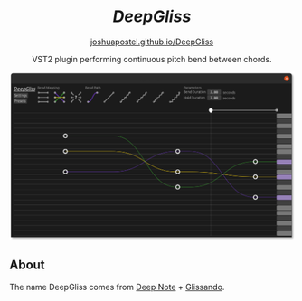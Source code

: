 <h1 align="center"><i>DeepGliss</i></h1>

<p align="center">
 <a href="https://joshuapostel.github.io/DeepGliss">joshuapostel.github.io/DeepGliss</a>
</p>
  
<p align="center">
VST2 plugin performing continuous pitch bend between chords.
</p>

![screenshot](DeepGliss.png)

## About

The name DeepGliss comes from [Deep Note](https://en.wikipedia.org/wiki/Deep_Note) + [Glissando](https://en.wikipedia.org/wiki/Glissando).
